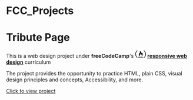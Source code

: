 # FCC_Projects

# Tribute Page

This is a web design project under **freeCodeCamp**'s
[<img src='https://github.com/dewslyse/FCC_Projects/blob/main/personal-portfolio-webpage/freeCodeCampLogo.svg' alt='freecodecamp' height='20'>](https://www.freecodecamp.org/)
[**responsive web design**](https://www.freecodecamp.org/learn/responsive-web-design/) curriculum

The project provides the opportunity to practice HTML, plain CSS, visual design principles and concepts, Accessibility, and more.

[Click to view project](https://dewslyse.github.io/FCC_Projects/tribute-page/)

<!-- <br>

I had to fulfill these [Project requirements](https://www.freecodecamp.org/learn/responsive-web-design/responsive-web-design-projects/build-a-tribute-page) in order to pass.

##### Click on the image below to view _documentation_ page

<br>

## Technologies
* <img src='https://www.flaticon.com/svg/vstatic/svg/1216/1216733.svg?token=exp=1616001194~hmac=7c009330d0ad48bad63d71be0903062a' alt='HTML' height='20'> HTML
* <img src='https://www.flaticon.com/svg/vstatic/svg/732/732190.svg?token=exp=1616001992~hmac=6e1a0f871e685ce3ba0cc58e3ce7ea1d' alt='CSS' height='20'> CSS 


<br>

[<img src="https://github.com/dewslyse/personal-portfolio-webpage/blob/main/tribute-page.jpg" alt="tribute page">](https://codepen.io/dewslyse/full/bGwzgYR)
>>>>>>> r1remote/main
 -->
